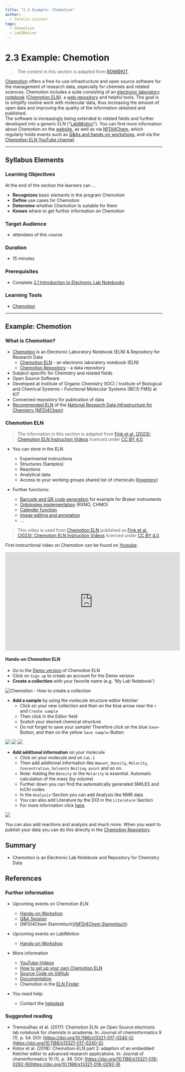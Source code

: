 ```yaml
---
title: "2.3 Example: Chemotion"
author:
  - Carolin Leister
tags:
  - Chemotion
  - LabIMotion
---
```


# 2.3 Example: Chemotion

>The content in this section is adapted from [RDM@KIT](https://www.rdm.kit.edu/english/servicestools_tools_chemotion.php).

[Chemotion](https://www.chemotion-repository.net/home/welcome) offers a free-to-use infrastructure and open source software for the management of research data, especially for chemists and related sciences. Chemotion includes a suite consisting of an [electronic laboratory notebook](https://www.rdm.kit.edu/english/researchdata_rdm_eln.php) ([Chemotion ELN](https://www.chemotion.net/)), a [web repository](https://doi.org/10.17616/R34P5T) and helpful tools. The goal is to simplify routine work with molecular data, thus increasing the amount of open data and improving the quality of the information obtained and published.  
The software is increasingly being extended to related fields and further developed into a generic ELN (“[LabIMotion](https://chemotion.net/docs/labimotion)”). You can find more information about Chemotion on the [website](https://www.chemotion.net/), as well as via [NFDI4Chem](https://www.nfdi4chem.de/setup-own-eln/), which regularly holds events such as [Q&As and hands-on workshops](https://www.nfdi4chem.de/events/), and via the [Chemotion ELN YouTube channel](https://www.youtube.com/@chemotioneln9781?cbrd=1&ucbcb=1).


---

## Syllabus Elements

### Learning Objectives

At the end of the section the learners can ...

- **Recognizes** basic elements in the program Chemotion
- **Define** use cases for Chemotion 
- **Determine** whether Chemotion is suitable for them
- **Knows** where to get further information on Chemotion

### Target Audience
- attendees of this course

### Duration
- 15 minutes

### Prerequisites
- Complete [2.1 Introduction to Electronic Lab Notebooks](2.1_Introduction_Electronic_Lab_Notebooks.md)

### Learning Tools

- [Chemotion](https://www.chemotion.net/)


---

## Example: Chemotion

### What is Chemotion?

- [Chemotion](https://www.chemotion.net/)  is an Electronic Laboratory Notebook (ELN) & Repository for Research Data
	- [Chemotion ELN](https://www.chemotion.net/docs/eln) - an electronic laboratory notebook (ELN)
	- [Chemotion Repository](https://www.chemotion.net/docs/repo) - a data repository
- Subject-specific for Chemistry and related fields
- Open Source Software
- Developed at Institute of Organic Chemistry (IOC) / Institute of Biological and Chemical Systems – Functional Molecular Systems (IBCS-FMS) at KIT
- Connected repository for publication of data
- [Recommended ELN](https://www.nfdi4chem.de/index.php/setup-own-eln/) of the [National Research Data Infrastructure for Chemistry (NFDI4Chem)](https://www.nfdi4chem.de/)

### Chemotion ELN

> The information in this section is adapted from [Fink et al. (2023): Chemotion ELN Instruction Videos](https://doi.org/10.5281/zenodo.7634481) licenced under [CC BY 4.0](https://creativecommons.org/licenses/by/4.0/legalcode).

- You can store in the ELN
	- Experimental instructions
	- Structures (Samples)
	- Reactions
	- Analytical data
	- Access to your working groups shared list of chemicals ([Inventory](https://www.chemotion.net/docs/eln/ui/inventory))

- Further functions:
	- [Barcode and QR code generation](https://www.chemotion.net/docs/eln/ui/barcodes) for example for Bruker instruments
	- [Ontologies implementation](https://www.chemotion.net/docs/eln/ui/ontology) (RXNO, CHMO)
	- [Calender function](https://www.chemotion.net/docs/eln/ui/calendar)
	- [Image editing and annotation](https://www.chemotion.net/docs/eln/ui/images)
	- ...


> This video is used from [Chemotion ELN](https://www.youtube.com/@chemotioneln9781) published as [Fink et al. (2023): Chemotion ELN Instruction Videos](https://doi.org/10.5281/zenodo.7634481) licenced under [CC BY 4.0](https://creativecommons.org/licenses/by/4.0/legalcode).

First instructional video on Chemotion can be found on [Youtube](https://www.youtube.com/watch?v=MnOcKV-MTTg&list=PL1AonKd9WAd8cDjzXGiNu0ndoctNu0izs):

<iframe width="560" height="315" src="https://www.youtube.com/embed/MnOcKV-MTTg?si=_1hMw7xNfkCynHw-" title="YouTube video player" frameborder="0" allow="accelerometer; autoplay; clipboard-write; encrypted-media; gyroscope; picture-in-picture; web-share" allowfullscreen></iframe>

#### Hands-on Chemotion ELN
- Go to the [Demo version](https://demo.chemotion.ibcs.kit.edu/home) of Chemotion ELN
- Click on `Sign up` to create an account for the Demo version
- **Create a collection** with your favorite name (e.g. 'My Lab Notebook')

![Chemotion - How to create a collection](attachments/Hands-on_Chemotion_01.png)

- **Add a sample** by using the molecule structure editor Ketcher
	- Click on your new collection and then on the blue arrow near the `+` and `Create sample`
	- Then click in the Editor field
	- Scetch your desired chemical structure
	- Do not forget to save your sample! Therefore click on the blue `Save`-Button, and then on the yellow `Save sample`-Button

![](attachments/Hands-on_Chemotion_02.png)
![](attachments/Hands-on_Chemotion_03.png)
![](attachments/Hands-on_Chemotion_04.png)

- **Add additonal information** on your molecule
	- Click on your molecule and on `CaL-1`
	- Then add additional information like `Amount`, `Density`, `Molarity`, `Concentration`, `Solvents` `Boiling point` and so on.
	- Note: Adding the `Density` or the `Molarity` is essential. Automatic calculation of the mass (by volume)
	- Further down you can find the automatically generated SMILES and InChI codes
	- In the `Analysis`-Section you can add Analysis like NMR data
	- You can also add Literature by the DOI in the `Literature`-Section
	- For more information click [here](https://www.chemotion.net/docs/eln/ui/details_modal).

![](attachments/Hands-on_Chemotion_05.png)

You can also add reactions and analysis and much more. When you want to publish your data you can do this directly in the [Chemotion Repository](https://www.chemotion-repository.net/welcome).
## Summary

- Chemotion is an Electronic Lab Notebook and Repository for Chemistry Data

## References
### Further information
- Upcoming events on Chemotion ELN
	- [Hands-on Workshop](https://www.nfdi4chem.de/index.php/event/chemotion-eln-hands-on-workshop/)
	- [Q&A Session](https://www.nfdi4chem.de/index.php/event/chemotion-eln-qa-session/)
	- [NFDI4Chem Stammtisch]([NFDI4Chem Stammtisch](https://www.nfdi4chem.de/index.php/nfdi4chem-stammtisch/))
- Upcoming events on LabIMotion
	- [Hands-on Workshop](https://www.nfdi4chem.de/event/labimotion-online-hands-on-workshop/)
- More information
	- [YouTube-Videos](https://www.youtube.com/@chemotioneln9781)
	- [How to set up your own Chemotion ELN](https://www.nfdi4chem.de/index.php/setup-own-eln/)
	- [Source Code on GitHub](https://github.com/ComPlat/chemotion_ELN)
	- [Documentation](https://chemotion.net/docs/)
	- Chemotion in the [ELN Finder](https://eln-finder.ulb.tu-darmstadt.de/items/e234d033-9718-41dd-9a4c-1cf6963b2dd2)

- You need help:
	- Contact the [helpdesk](https://www.chemotion.net/helpdesk)

### Suggested reading

- Tremouilhac et al. (2017): Chemotion ELN: an Open Source electronic lab notebook for chemists in academia. In: Journal of cheminformatics 9 (1), p. 54. DOI: [https://doi.org/10.1186/s13321-017-0240-0](https://doi.org/10.1186/s13321-017-0240-0).
- Kotov et al. (2018): Chemotion-ELN part 2: adaption of an embedded Ketcher editor to advanced research applications. In: Journal of cheminformatics 10 (1), p. 38. DOI: [https://doi.org/10.1186/s13321-018-0292-9](https://doi.org/10.1186/s13321-018-0292-9).